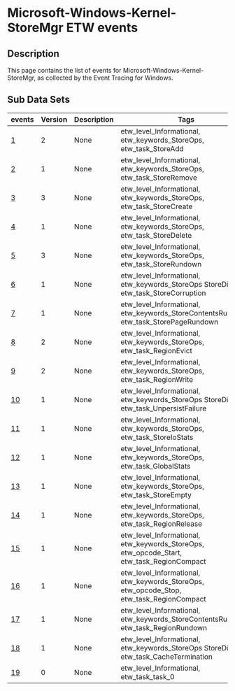 # Microsoft-Windows-Kernel-StoreMgr ETW events

## Description
This page contains the list of events for Microsoft-Windows-Kernel-StoreMgr, as collected by the Event Tracing for Windows.

## Sub Data Sets
|events|Version|Description|Tags|
|---|---|---|---|
|[1](events/event-1_v2.md)|2|None|etw_level_Informational, etw_keywords_StoreOps, etw_task_StoreAdd|
|[2](events/event-2_v1.md)|1|None|etw_level_Informational, etw_keywords_StoreOps, etw_task_StoreRemove|
|[3](events/event-3_v3.md)|3|None|etw_level_Informational, etw_keywords_StoreOps, etw_task_StoreCreate|
|[4](events/event-4_v1.md)|1|None|etw_level_Informational, etw_keywords_StoreOps, etw_task_StoreDelete|
|[5](events/event-5_v3.md)|3|None|etw_level_Informational, etw_keywords_StoreOps, etw_task_StoreRundown|
|[6](events/event-6_v1.md)|1|None|etw_level_Informational, etw_keywords_StoreOps StoreDiag, etw_task_StoreCorruption|
|[7](events/event-7_v1.md)|1|None|etw_level_Informational, etw_keywords_StoreContentsRundown, etw_task_StorePageRundown|
|[8](events/event-8_v2.md)|2|None|etw_level_Informational, etw_keywords_StoreOps, etw_task_RegionEvict|
|[9](events/event-9_v2.md)|2|None|etw_level_Informational, etw_keywords_StoreOps, etw_task_RegionWrite|
|[10](events/event-10_v1.md)|1|None|etw_level_Informational, etw_keywords_StoreOps StoreDiag, etw_task_UnpersistFailure|
|[11](events/event-11_v1.md)|1|None|etw_level_Informational, etw_keywords_StoreOps, etw_task_StoreIoStats|
|[12](events/event-12_v1.md)|1|None|etw_level_Informational, etw_keywords_StoreOps, etw_task_GlobalStats|
|[13](events/event-13_v1.md)|1|None|etw_level_Informational, etw_keywords_StoreOps, etw_task_StoreEmpty|
|[14](events/event-14_v1.md)|1|None|etw_level_Informational, etw_keywords_StoreOps, etw_task_RegionRelease|
|[15](events/event-15_v1.md)|1|None|etw_level_Informational, etw_keywords_StoreOps, etw_opcode_Start, etw_task_RegionCompact|
|[16](events/event-16_v1.md)|1|None|etw_level_Informational, etw_keywords_StoreOps, etw_opcode_Stop, etw_task_RegionCompact|
|[17](events/event-17_v1.md)|1|None|etw_level_Informational, etw_keywords_StoreContentsRundown, etw_task_RegionRundown|
|[18](events/event-18_v1.md)|1|None|etw_level_Informational, etw_keywords_StoreOps StoreDiag, etw_task_CacheTermination|
|[19](events/event-19.md)|0|None|etw_level_Informational, etw_task_task_0|
